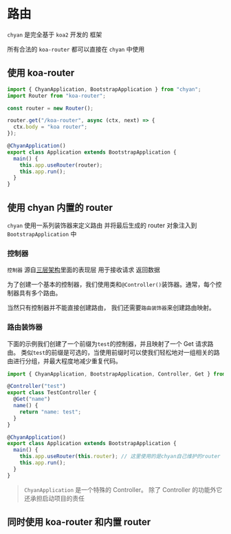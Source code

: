 # 路由

`chyan` 是完全基于 `koa2` 开发的 框架

所有合法的 `koa-router` 都可以直接在 `chyan` 中使用

## 使用 koa-router

```ts
import { ChyanApplication, BootstrapApplication } from "chyan";
import Router from "koa-router";

const router = new Router();

router.get("/koa-router", async (ctx, next) => {
  ctx.body = "koa router";
});

@ChyanApplication()
export class Application extends BootstrapApplication {
  main() {
    this.app.useRouter(router);
    this.app.run();
  }
}
```

## 使用 chyan 内置的 router

`chyan` 使用一系列装饰器来定义路由 并将最后生成的 router 对象注入到 `BootstrapApplication` 中

### 控制器

`控制器` 源自[三层架构](https://baike.baidu.com/item/%E4%B8%89%E5%B1%82%E6%9E%B6%E6%9E%84/11031448?fr=aladdin)里面的表现层 用于接收请求 返回数据

为了创建一个基本的控制器，我们使用类和`@Controller()`装饰器。通常，每个控制器具有多个路由。

当然只有控制器并不能直接创建路由， 我们还需要`路由装饰器`来创建路由映射。

### 路由装饰器

下面的示例我们创建了一个前缀为`test`的控制器，并且映射了一个 Get 请求路由。
类似`test`的前缀是可选的，当使用前缀时可以使我们轻松地对一组相关的路由进行分组，并最大程度地减少重复代码。

```ts
import { ChyanApplication, BootstrapApplication, Controller, Get } from "chyan";

@Controller("test")
export class TestController {
  @Get("name")
  name() {
    return "name: test";
  }
}

@ChyanApplication()
export class Application extends BootstrapApplication {
  main() {
    this.app.useRouter(this.router); // 这里使用的是chyan自己维护的router
    this.app.run();
  }
}
```

> `ChyanApplication` 是一个特殊的 Controller。 除了 Controller 的功能外它还承担启动项目的责任

## 同时使用 koa-router 和内置 router
